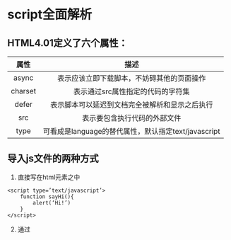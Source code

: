 # **script全面解析**

## **HTML4.01定义了六个属性：**



|  属性   |                        描述                         |
| :-----: | :-------------------------------------------------: |
|  async  |     表示应该立即下载脚本，不妨碍其他的页面操作      |
| charset |          表示通过src属性指定的代码的字符集          |
|  defer  |   表示脚本可以延迟到文档完全被解析和显示之后执行    |
|   src   |            表示要包含执行代码的外部文件             |
|  type   | 可看成是language的替代属性，默认指定text/javascript |

## **导入js文件的两种方式**

1. 直接写在html元素之中

```
<script type=’text/javascript’>
	function sayHi(){
		alert(‘Hi!’)
	}
</script>
```

2. 通过<script>元素来包含外部文件。

```
<script src=”example.js” type=’text/javascript’> </script>
```

## **存放标签的位置**

```
<html>
<head>
<title></title>
	<script>放在这里是在一开始就被加载，此时文档结构尚未形成。也会影响页面的展示
</head>
<body>
	<!--内容-->
	<script>放在这里是在页面元素加载完成之后执行，推荐放在这里。
<body>
</html>
```

## **延迟加载**

`defer="defer"`	在script标签中加上这行属性就会告诉浏览器立即下载，但是延迟执行，同将script标签放在页面底部的道理差不多。

`async` 也是script标签的属性，同样作用于外部脚本，同`defer=”defer”`差不多，但是不能确定导入的脚本的执行顺序，可能会导致后面的脚本先执行。

## **没有js的时候**

```
<noscript>本页面需要启用（javascript）</noscript>
```

